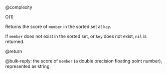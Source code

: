 @complexity

O(1)


Returns the score of `member` in the sorted set at `key`.

If `member` does not exist in the sorted set, or `key` does not exist,
`nil` is returned.

@return

@bulk-reply: the score of `member` (a double precision floating point number),
represented as string.

